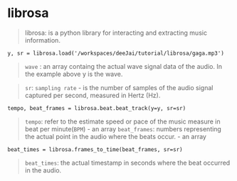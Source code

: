 # librosa

> librosa: is a python library for interacting and extracting music information.

    y, sr = librosa.load('/workspaces/deeJai/tutorial/librosa/gaga.mp3')

>`wave` : an array containg the actual wave signal data of the audio. In the example above y is the wave.

>`sr`: `sampling rate` - is the number of samples of the audio signal captured per second, measured in Hertz (Hz).

    tempo, beat_frames = librosa.beat.beat_track(y=y, sr=sr)

>`tempo`: refer to the estimate speed or pace of the music measure in beat per minute(`BPM`) - an array
>`beat_frames`: numbers representing the actual point in the audio where the beats occur. - an array

    beat_times = librosa.frames_to_time(beat_frames, sr=sr)

>`beat_times`: the actual timestamp in seconds where the beat occurred in the audio.